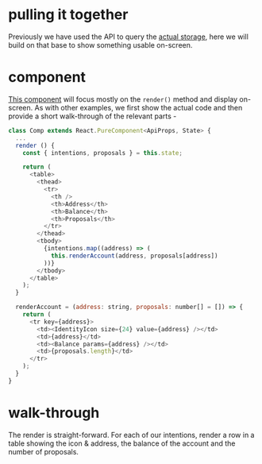 # pulling it together

Previously we have used the API to query the [actual storage](tut-004.md), here we will build on that base to show something usable on-screen.

# component

[This component](../packages/app-example/comp-005.md) will focus mostly on the `render()` method and display on-screen. As with other examples, we first show the actual code and then provide a short walk-through of the relevant parts -

```js
class Comp extends React.PureComponent<ApiProps, State> {
  ...
  render () {
    const { intentions, proposals } = this.state;

    return (
      <table>
        <thead>
          <tr>
            <th />
            <th>Address</th>
            <th>Balance</th>
            <th>Proposals</th>
          </tr>
        </thead>
        <tbody>
          {intentions.map((address) => (
            this.renderAccount(address, proposals[address])
          ))}
        </tbody>
      </table>
    );
  }

  renderAccount = (address: string, proposals: number[] = []) => {
    return (
      <tr key={address}>
        <td><IdentityIcon size={24} value={address} /></td>
        <td>{address}</td>
        <td><Balance params={address} /></td>
        <td>{proposals.length}</td>
      </tr>
    );
  }
}
```

# walk-through

The render is straight-forward. For each of our intentions, render a row in a table showing the icon & address, the balance of the account and the number of proposals.
